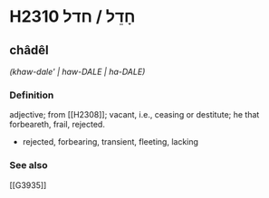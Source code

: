 # H2310 חָדֵל / חדל

## châdêl

_(khaw-dale' | haw-DALE | ha-DALE)_

### Definition

adjective; from [[H2308]]; vacant, i.e., ceasing or destitute; he that forbeareth, frail, rejected.

- rejected, forbearing, transient, fleeting, lacking
### See also

[[G3935]]

